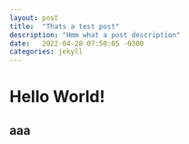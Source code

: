 ```yaml
---
layout: post
title:  "Thats a test post"
description: "Hmm what a post description"
date:   2022-04-28 07:50:05 -0300
categories: jekyll
---
```


# Hello World!












## aaa
